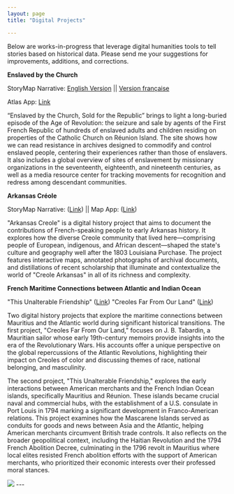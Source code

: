 ```yaml
---
layout: page
title: "Digital Projects"

---
```

Below are works-in-progress that leverage digital humanities tools to tell stories based on historical data. Please send me your suggestions for improvements, additions, and corrections.

**Enslaved by the Church**

StoryMap Narrative: [English Version](https://storymaps.arcgis.com/stories/68ea1822adba48acadb2848f40b29048) ||
[Version française](https://storymaps.arcgis.com/stories/08351cc5814c4d6e9d1672145575b422)

Atlas App: [Link](https://gisanddata.maps.arcgis.com/home/item.html?id=7c1ad0aa41d941c88cdb8ec027f40c50)

“Enslaved by the Church, Sold for the Republic” brings to light a long-buried episode of the Age of Revolution: the seizure and sale by agents of the First French Republic of hundreds of enslaved adults and children residing on properties of the Catholic Church on Réunion Island. The site shows how we can read resistance in archives designed to commodify and control enslaved people, centering their experiences rather than those of enslavers. It also includes a global overview of sites of enslavement by missionary organizations in the seventeenth, eighteenth, and nineteenth centuries, as well as a media resource center for tracking movements for recognition and redress among descendant communities.


**Arkansas Créole**

StoryMap Narrative: ([Link](https://gisanddata.maps.arcgis.com/home/item.html?id=f7eb9937a53846c4ab0f1f1812d24a7c)) || 
Map App: ([Link](https://gisanddata.maps.arcgis.com/home/item.html?id=7e0613a6a0074e8b9218f3595ea8f106))

"Arkansas Creole" is a digital history project that aims to document the contributions of French-speaking people to early Arkansas history. It explores how the diverse Creole community that lived here—comprising people of European, indigenous, and African descent—shaped the state's culture and geography well after the 1803 Louisiana Purchase. The project features interactive maps, annotated photographs of archival documents, and distillations of recent scholarship that illuminate and contextualize the world of "Creole Arkansas" in all of its richness and complexity.

**French Maritime Connections between Atlantic and Indian Ocean**

"This Unalterable Friendship" ([Link](https://gisanddata.maps.arcgis.com/home/item.html?id=f7eb9937a53846c4ab0f1f1812d24a7c))
"Creoles Far From Our Land" ([Link](https://gisanddata.maps.arcgis.com/home/item.html?id=a4727bb429634c28a27c7b217e345419))

Two digital history projects that explore the maritime connections between Mauritius and the Atlantic world during significant historical transitions. The first project, "Creoles Far From Our Land," focuses on J. B. Tabardin, a Mauritian sailor whose early 19th-century memoirs provide insights into the era of the Revolutionary Wars. His accounts offer a unique perspective on the global repercussions of the Atlantic Revolutions, highlighting their impact on Creoles of color and discussing themes of race, national belonging, and masculinity.

The second project, "This Unalterable Friendship," explores the early interactions between American merchants and the French Indian Ocean islands, specifically Mauritius and Réunion. These islands became crucial naval and commercial hubs, with the establishment of a U.S. consulate in Port Louis in 1794 marking a significant development in Franco-American relations. This project examines how the Mascarene Islands served as conduits for goods and news between Asia and the Atlantic, helping American merchants circumvent British trade controls. It also reflects on the broader geopolitical context, including the Haitian Revolution and the 1794 French Abolition Decree, culminating in the 1796 revolt in Mauritius where local elites resisted French abolition efforts with the support of American merchants, who prioritized their economic interests over their professed moral stances.

<img src="{{ site.baseurl }}/caen2.gif">
---
